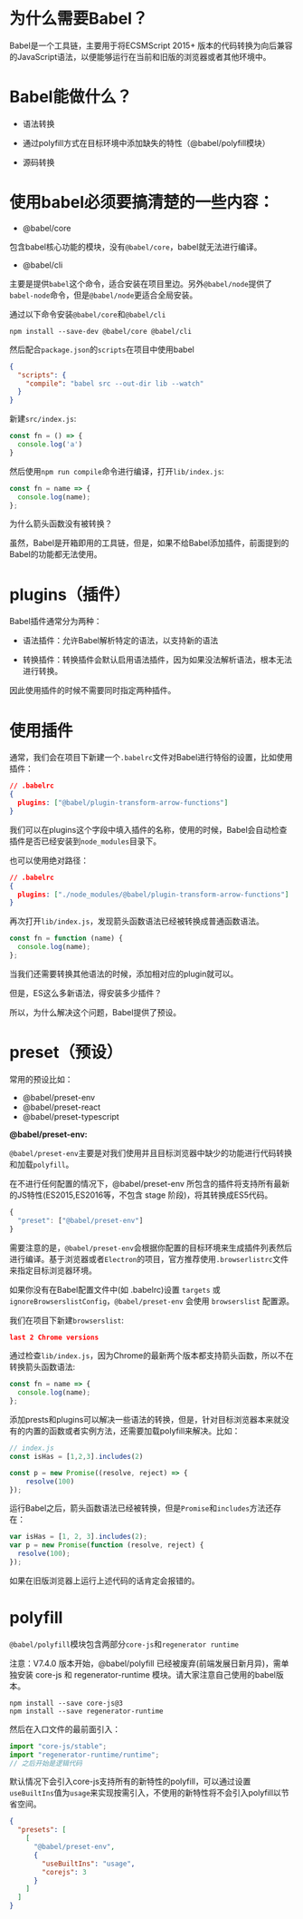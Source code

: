 
# 为什么需要Babel？

Babel是一个工具链，主要用于将ECSMScript 2015+ 版本的代码转换为向后兼容的JavaScript语法，以便能够运行在当前和旧版的浏览器或者其他环境中。

# Babel能做什么？

- 语法转换

- 通过polyfill方式在目标环境中添加缺失的特性（@babel/polyfill模块）

- 源码转换

# 使用babel必须要搞清楚的一些内容：

- @babel/core

包含babel核心功能的模块，没有`@babel/core`，babel就无法进行编译。

- @babel/cli

主要是提供`babel`这个命令，适合安装在项目里边。另外`@babel/node`提供了`babel-node`命令，但是`@babel/node`更适合全局安装。

通过以下命令安装`@babel/core`和`@babel/cli`

```
npm install --save-dev @babel/core @babel/cli
```

然后配合`package.json`的`scripts`在项目中使用babel

```json
{
  "scripts": {
    "compile": "babel src --out-dir lib --watch"
  }
}
```

新建`src/index.js`:

```js
const fn = () => {
  console.log('a')
}
```

然后使用`npm run compile`命令进行编译，打开`lib/index.js`:

```js
const fn = name => {
  console.log(name);
};
```

为什么箭头函数没有被转换？

虽然，Babel是开箱即用的工具链，但是，如果不给Babel添加插件，前面提到的Babel的功能都无法使用。

# plugins（插件）

Babel插件通常分为两种：

- 语法插件：允许Babel解析特定的语法，以支持新的语法

- 转换插件：转换插件会默认启用语法插件，因为如果没法解析语法，根本无法进行转换。

因此使用插件的时候不需要同时指定两种插件。

# 使用插件

通常，我们会在项目下新建一个`.babelrc`文件对Babel进行特俗的设置，比如使用插件：

```json
// .babelrc
{
  plugins: ["@babel/plugin-transform-arrow-functions"]
}
```

我们可以在plugins这个字段中填入插件的名称，使用的时候，Babel会自动检查插件是否已经安装到`node_modules`目录下。

也可以使用绝对路径：

```json
// .babelrc
{
  plugins: ["./node_modules/@babel/plugin-transform-arrow-functions"]
}
```

再次打开`lib/index.js`，发现箭头函数语法已经被转换成普通函数语法。

```js
const fn = function (name) {
  console.log(name);
}; 
```

当我们还需要转换其他语法的时候，添加相对应的plugin就可以。

但是，ES这么多新语法，得安装多少插件？

所以，为什么解决这个问题，Babel提供了预设。

# preset（预设）

常用的预设比如：

- @babel/preset-env
- @babel/preset-react
- @babel/preset-typescript

**@babel/preset-env:**

`@babel/preset-env`主要是对我们使用并且目标浏览器中缺少的功能进行代码转换和加载`polyfill`。

在不进行任何配置的情况下，@babel/preset-env 所包含的插件将支持所有最新的JS特性(ES2015,ES2016等，不包含 stage 阶段)，将其转换成ES5代码。

```js
{
  "preset": ["@babel/preset-env"]
}
```

需要注意的是，`@babel/preset-env`会根据你配置的目标环境来生成插件列表然后进行编译。基于浏览器或者`Electron`的项目，官方推荐使用`.browserlistrc`文件来指定目标浏览器环境。

如果你没有在Babel配置文件中(如 .babelrc)设置 `targets` 或 `ignoreBrowserslistConfig`，`@babel/preset-env` 会使用 `browserslist` 配置源。

我们在项目下新建`browserslist`:

```json
last 2 Chrome versions
```

通过检查`lib/index.js`，因为Chrome的最新两个版本都支持箭头函数，所以不在转换箭头函数语法:

```js
const fn = name => {
  console.log(name);
};
```

添加prests和plugins可以解决一些语法的转换，但是，针对目标浏览器本来就没有的内置的函数或者实例方法，还需要加载polyfill来解决。比如：

```js
// index.js
const isHas = [1,2,3].includes(2)

const p = new Promise((resolve, reject) => {
    resolve(100)
});
```

运行Babel之后，箭头函数语法已经被转换，但是`Promise`和`includes`方法还存在：

```js
var isHas = [1, 2, 3].includes(2);
var p = new Promise(function (resolve, reject) {
  resolve(100);
});
```

如果在旧版浏览器上运行上述代码的话肯定会报错的。

# polyfill

`@babel/polyfill`模块包含两部分`core-js`和`regenerator runtime`

注意：V7.4.0 版本开始，@babel/polyfill 已经被废弃(前端发展日新月异)，需单独安装 core-js 和 regenerator-runtime 模块。请大家注意自己使用的babel版本。

```
npm install --save core-js@3
npm install --save regenerator-runtime
```

然后在入口文件的最前面引入：

```js
import "core-js/stable";
import "regenerator-runtime/runtime";
// 之后开始是逻辑代码
```

默认情况下会引入core-js支持所有的新特性的polyfill，可以通过设置`useBuiltIns`值为`usage`来实现按需引入，不使用的新特性将不会引入polyfill以节省空间。

```json
{
  "presets": [
    [
      "@babel/preset-env", 
      {
        "useBuiltIns": "usage",
        "corejs": 3
      }
    ]
  ]
}
```


